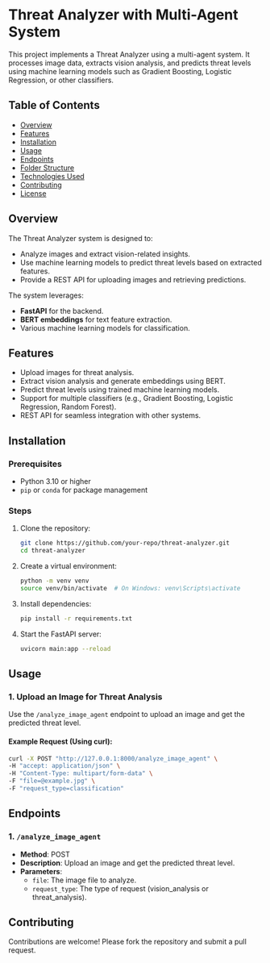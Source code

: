 # Threat Analyzer with Multi-Agent System

This project implements a Threat Analyzer using a multi-agent system. It processes image data, extracts vision analysis, and predicts threat levels using machine learning models such as Gradient Boosting, Logistic Regression, or other classifiers.

## Table of Contents
- [Overview](#overview)
- [Features](#features)
- [Installation](#installation)
- [Usage](#usage)
- [Endpoints](#endpoints)
- [Folder Structure](#folder-structure)
- [Technologies Used](#technologies-used)
- [Contributing](#contributing)
- [License](#license)

## Overview
The Threat Analyzer system is designed to:
- Analyze images and extract vision-related insights.
- Use machine learning models to predict threat levels based on extracted features.
- Provide a REST API for uploading images and retrieving predictions.

The system leverages:
- **FastAPI** for the backend.
- **BERT embeddings** for text feature extraction.
- Various machine learning models for classification.

## Features
- Upload images for threat analysis.
- Extract vision analysis and generate embeddings using BERT.
- Predict threat levels using trained machine learning models.
- Support for multiple classifiers (e.g., Gradient Boosting, Logistic Regression, Random Forest).
- REST API for seamless integration with other systems.

## Installation

### Prerequisites
- Python 3.10 or higher
- `pip` or `conda` for package management

### Steps
1. Clone the repository:
    ```bash
    git clone https://github.com/your-repo/threat-analyzer.git
    cd threat-analyzer
    ```
2. Create a virtual environment:
    ```bash
    python -m venv venv
    source venv/bin/activate  # On Windows: venv\Scripts\activate
    ```
3. Install dependencies:
    ```bash
    pip install -r requirements.txt
    ```
4. Start the FastAPI server:
    ```bash
    uvicorn main:app --reload
    ```

## Usage

### 1. Upload an Image for Threat Analysis
Use the `/analyze_image_agent` endpoint to upload an image and get the predicted threat level.

#### Example Request (Using curl):
```bash
curl -X POST "http://127.0.0.1:8000/analyze_image_agent" \
-H "accept: application/json" \
-H "Content-Type: multipart/form-data" \
-F "file=@example.jpg" \
-F "request_type=classification"
```

## Endpoints

### 1. `/analyze_image_agent`
- **Method**: POST
- **Description**: Upload an image and get the predicted threat level.
- **Parameters**:
  - `file`: The image file to analyze.
  - `request_type`: The type of request (vision_analysis or threat_analysis).
    
## Contributing
Contributions are welcome! Please fork the repository and submit a pull request.


